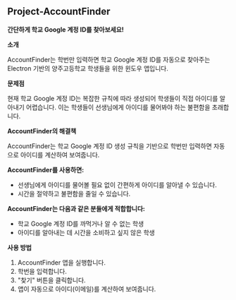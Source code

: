 ## Project-AccountFinder

**간단하게 학교 Google 계정 ID를 찾아보세요!**

**소개**

AccountFinder는 학번만 입력하면 학교 Google 계정 ID를 자동으로 찾아주는 Electron 기반의 양주고등학교 학생들을 위한 윈도우 앱입니다. 

**문제점**

현재 학교 Google 계정 ID는 복잡한 규칙에 따라 생성되어 학생들이 직접 아이디를 알아내기 어렵습니다. 이는 학생들이 선생님에게 아이디를 물어봐야 하는 불편함을 초래합니다.

**AccountFinder의 해결책**

AccountFinder는 학교 Google 계정 ID 생성 규칙을 기반으로 학번만 입력하면 자동으로 아이디를 계산하여 보여줍니다. 

**AccountFinder를 사용하면:**

* 선생님에게 아이디를 물어볼 필요 없이 간편하게 아이디를 알아낼 수 있습니다.
* 시간을 절약하고 불편함을 줄일 수 있습니다.

**AccountFinder는 다음과 같은 분들에게 적합합니다:**

* 학교 Google 계정 ID를 까먹거나 알 수 없는 학생
* 아이디를 알아내는 데 시간을 소비하고 싶지 않은 학생

**사용 방법**

1. AccountFinder 앱을 실행합니다.
2. 학번을 입력합니다.
3. "찾기" 버튼을 클릭합니다.
4. 앱이 자동으로 아이디(이메일)를 계산하여 보여줍니다.



